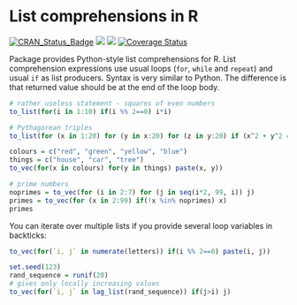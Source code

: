 # List comprehensions in R

[![CRAN\_Status\_Badge](http://www.r-pkg.org/badges/version/comprehenr)](https://cran.r-project.org/package=comprehenr)
[![](https://cranlogs.r-pkg.org/badges/comprehenr)](https://cran.rstudio.com/web/packages/comprehenr/index.html)
[![](https://cranlogs.r-pkg.org/badges/grand-total/comprehenr)](https://cran.rstudio.com/web/packages/comprehenr/index.html)
[![Coverage Status](https://img.shields.io/codecov/c/github/gdemin/comprehenr/master.svg)](https://codecov.io/github/gdemin/comprehenr?branch=master)

Package provides Python-style list comprehensions for R. List comprehension
expressions use usual loops (`for`, `while` and `repeat`) and usual `if` as
list producers. Syntax is very similar to Python. The difference is that
returned value should be at the end of the loop body.

```R
# rather useless statement - squares of even numbers
to_list(for(i in 1:10) if(i %% 2==0) i*i)

# Pythagorean triples
to_list(for (x in 1:20) for (y in x:20) for (z in y:20) if (x^2 + y^2 == z^2) c(x, y, z))

colours = c("red", "green", "yellow", "blue")
things = c("house", "car", "tree")
to_vec(for(x in colours) for(y in things) paste(x, y))

# prime numbers
noprimes = to_vec(for (i in 2:7) for (j in seq(i*2, 99, i)) j)
primes = to_vec(for (x in 2:99) if(!x %in% noprimes) x)
primes
```
You can iterate over multiple lists if you provide several loop variables in backticks:
```R
to_vec(for(`i, j` in numerate(letters)) if(i %% 2==0) paste(i, j))

set.seed(123)
rand_sequence = runif(20)
# gives only locally increasing values
to_vec(for(`i, j` in lag_list(rand_sequence)) if(j>i) j)

```
